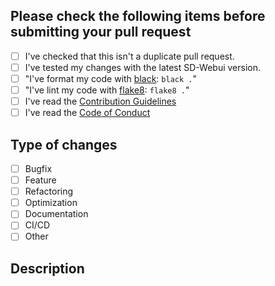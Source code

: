 ## Please check the following items before submitting your pull request

<!-- Thank you for contributing to the SD-WebUI Stable Horde Worker Bridge Project!
Please check the following items before submitting your pull request.

Note: You can install flake8 and black that we are using for linting the code with `pip install -r requirements.txt` -->

- [ ] I've checked that this isn't a duplicate pull request.
- [ ] I've tested my changes with the latest SD-Webui version.
- [ ] "I've format my code with [black](https://black.readthedocs.io/): `black .`"
- [ ] "I've lint my code with [flake8](https://flake8.pycqa.org/): `flake8 .`"
- [ ] I've read the [Contribution Guidelines](https://github.com/sdwebui-w-horde/sd-webui-stable-horde-worker/blob/master/CONTRIBUTING.md)
- [ ] I've read the [Code of Conduct](https://github.com/sdwebui-w-horde/.github/blob/master/CODE_OF_CONDUCT.md)

## Type of changes

<!-- Please select the type of change(s) made in this pull request, and delete inrelavant ones -->

- [ ] Bugfix
- [ ] Feature
- [ ] Refactoring
- [ ] Optimization
- [ ] Documentation
- [ ] CI/CD
- [ ] Other

## Description

<!--
Please describe your changes.

If your pull request fixes an issue, please reference the issue number as "close #000" in the pull request description.

If your pull request changes the UI, please include screenshots of the changes.
-->